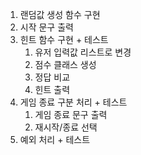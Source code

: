 1. 랜덤값 생성 함수 구현
2. 시작 문구 출력
3. 힌트 함수 구현 + 테스트
   1. 유저 입력값 리스트로 변경
   2. 점수 클래스 생성
   3. 정답 비교
   4. 힌트 출력
4. 게임 종료 구분 처리 + 테스트
   1. 게임 종료 문구 출력
   2. 재시작/종료 선택
5. 예외 처리 + 테스트

